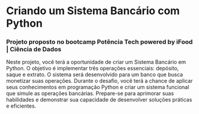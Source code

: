 
# Criando um Sistema Bancário com Python

### Projeto proposto no bootcamp Potência Tech powered by iFood | Ciência de Dados

Neste projeto, você terá a oportunidade de criar um Sistema Bancário em Python. O objetivo é implementar três operações essenciais: depósito, saque e extrato. O sistema será desenvolvido para um banco que busca monetizar suas operações. Durante o desafio, você terá a chance de aplicar seus conhecimentos em programação Python e criar um sistema funcional que simule as operações bancárias. Prepare-se para aprimorar suas habilidades e demonstrar sua capacidade de desenvolver soluções práticas e eficientes.




